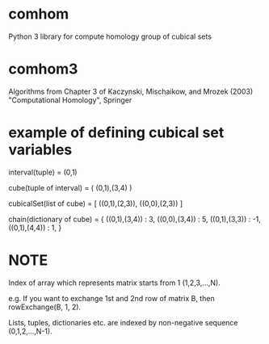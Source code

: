 # comhom
Python 3 library for compute homology group of cubical sets

# comhom3
Algorithms from Chapter 3 of Kaczynski, Mischaikow, and Mrozek (2003) "Computational Homology", Springer

# example of defining cubical set variables

interval(tuple)
 = (0,1)

cube(tuple of interval)
 = (
    (0,1),(3,4)
   )

cubicalSet(list of cube)
 = [
    ((0,1),(2,3)),
    ((0,0),(2,3))
   ]

chain(dictionary of cube)
 = {
    ((0,1),(3,4)) : 3,
    ((0,0),(3,4)) : 5,
    ((0,1),(3,3)) : -1,
    ((0,1),(4,4)) : 1,
   }
   
# NOTE
Index of array which represents matrix starts from 1 (1,2,3,...,N).

e.g. If you want to exchange 1st and 2nd row of matrix B, then rowExchange(B, 1, 2).

Lists, tuples, dictionaries etc. are indexed by non-negative sequence (0,1,2,...,N-1).
